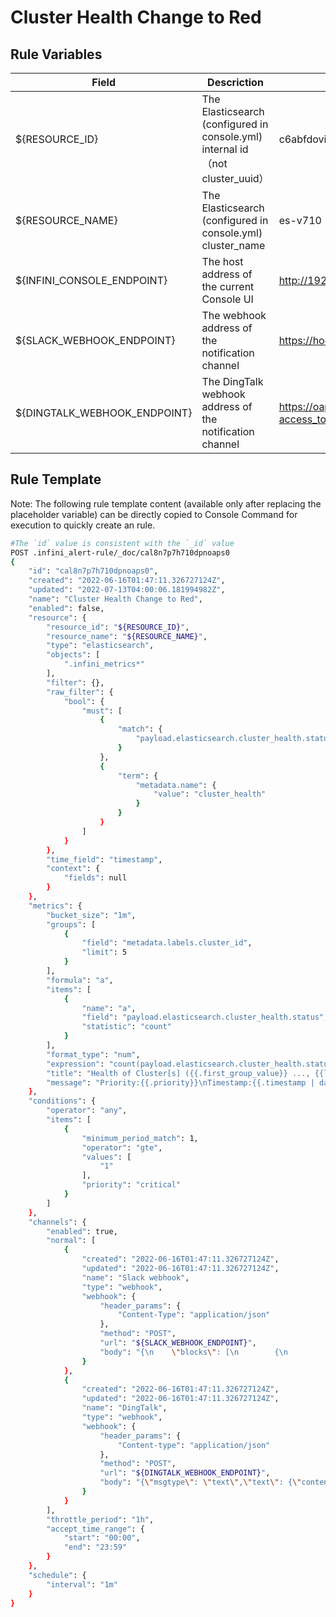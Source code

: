 # Cluster Health Change to Red

## Rule Variables
| Field        | Descriction   |  eg  |
| --------   | -----  | ----  |
| ${RESOURCE_ID}        |   The Elasticsearch (configured in console.yml) internal id（not cluster_uuid）  |   c6abfdovi074mgr185m2   |
| ${RESOURCE_NAME}        |    The Elasticsearch (configured in console.yml)  cluster_name    |  es-v710  |
| ${INFINI_CONSOLE_ENDPOINT}        |    The host address of the current Console UI    |  http://192.168.3.201:9000  |
| ${SLACK_WEBHOOK_ENDPOINT}        |    The webhook address of the notification channel    |  https://hooks.slack.com/services/xxx/xxx/xxx  |
| ${DINGTALK_WEBHOOK_ENDPOINT}        |    The  DingTalk webhook address of the notification channel    |  https://oapi.dingtalk.com/robot/send?access_token=xxx  |

## Rule Template
Note: The following rule template content (available only after replacing the placeholder variable) can be directly copied to Console Command for execution to quickly create an rule.

```sh
#The `id` value is consistent with the `_id` value
POST .infini_alert-rule/_doc/cal8n7p7h710dpnoaps0
{
    "id": "cal8n7p7h710dpnoaps0",
    "created": "2022-06-16T01:47:11.326727124Z",
    "updated": "2022-07-13T04:00:06.181994982Z",
    "name": "Cluster Health Change to Red",
    "enabled": false,
    "resource": {
        "resource_id": "${RESOURCE_ID}",
        "resource_name": "${RESOURCE_NAME}",
        "type": "elasticsearch",
        "objects": [
            ".infini_metrics*"
        ],
        "filter": {},
        "raw_filter": {
            "bool": {
                "must": [
                    {
                        "match": {
                            "payload.elasticsearch.cluster_health.status": "red"
                        }
                    },
                    {
                        "term": {
                            "metadata.name": {
                                "value": "cluster_health"
                            }
                        }
                    }
                ]
            }
        },
        "time_field": "timestamp",
        "context": {
            "fields": null
        }
    },
    "metrics": {
        "bucket_size": "1m",
        "groups": [
            {
                "field": "metadata.labels.cluster_id",
                "limit": 5
            }
        ],
        "formula": "a",
        "items": [
            {
                "name": "a",
                "field": "payload.elasticsearch.cluster_health.status",
                "statistic": "count"
            }
        ],
        "format_type": "num",
        "expression": "count(payload.elasticsearch.cluster_health.status)",
        "title": "Health of Cluster[s] ({{.first_group_value}} ..., {{len .results}} clusters in total) Changed to Red",
        "message": "Priority:{{.priority}}\nTimestamp:{{.timestamp | datetime}}\nRuleID:{{.rule_id}}\nEventID:{{.event_id}}\n{{range .results}}\nClusterID:{{index .group_values 0}} is red now;\n{{end}}"
    },
    "conditions": {
        "operator": "any",
        "items": [
            {
                "minimum_period_match": 1,
                "operator": "gte",
                "values": [
                    "1"
                ],
                "priority": "critical"
            }
        ]
    },
    "channels": {
        "enabled": true,
        "normal": [
            {
                "created": "2022-06-16T01:47:11.326727124Z",
                "updated": "2022-06-16T01:47:11.326727124Z",
                "name": "Slack webhook",
                "type": "webhook",
                "webhook": {
                    "header_params": {
                        "Content-Type": "application/json"
                    },
                    "method": "POST",
                    "url": "${SLACK_WEBHOOK_ENDPOINT}",
                    "body": "{\n    \"blocks\": [\n        {\n            \"type\": \"section\",\n            \"text\": {\n                \"type\": \"mrkdwn\",\n                \"text\": \"Incident <${INFINI_CONSOLE_ENDPOINT}/#/alerting/alert/{{.event_id}}|#{{.event_id}}> is ongoing\\n{{.title}}\"\n            }\n        }\n    ],\n    \"attachments\": [\n        {{range .results}}\n        {\n            \"color\": {{if eq .priority \"critical\"}} \"#C91010\" {{else if eq .priority \"high\"}} \"#EB4C21\" {{else if eq .priority \"medium\"}} \"#FFB449\" {{else if eq .priority \"low\"}} \"#87d068\" {{else}} \"#2db7f5\" {{end}},\n            \"blocks\": [\n                {\n                    \"type\": \"section\",\n                    \"fields\": [\n                        {\n                            \"type\": \"mrkdwn\",\n                            \"text\": \"*ClusterID:* {{index .group_values 0}}\"\n                        },\n                        {\n                            \"type\": \"mrkdwn\",\n                            \"text\": \"*Priority:* {{.priority}}\"\n                        },\n                        {\n                            \"type\": \"mrkdwn\",\n                            \"text\": \"*Link:* <${INFINI_CONSOLE_ENDPOINT}/#/cluster/monitor/elasticsearch/{{ index .group_values 0}}|View Cluster Monitoring>\"\n                        }\n                    ]\n                }\n            ]\n        },\n        {{end}}\n    ]\n}"
                }
            },
            {
                "created": "2022-06-16T01:47:11.326727124Z",
                "updated": "2022-06-16T01:47:11.326727124Z",
                "name": "DingTalk",
                "type": "webhook",
                "webhook": {
                    "header_params": {
                        "Content-type": "application/json"
                    },
                    "method": "POST",
                    "url": "${DINGTALK_WEBHOOK_ENDPOINT}",
                    "body": "{\"msgtype\": \"text\",\"text\": {\"content\":\"Alerting: \\n{{.title}}\\n\\n{{.message}}\\nLink:${INFINI_CONSOLE_ENDPOINT}/#/alerting/alert/{{.event_id}}\"}}"
                }
            }
        ],
        "throttle_period": "1h",
        "accept_time_range": {
            "start": "00:00",
            "end": "23:59"
        }
    },
    "schedule": {
        "interval": "1m"
    }
}
```